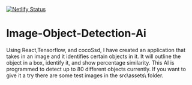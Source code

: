 [![Netlify Status](https://api.netlify.com/api/v1/badges/31deae1e-c714-4dfb-a568-f2f34e4f66bd/deploy-status)](https://app.netlify.com/sites/gallant-volhard-9a7901/deploys)

# Image-Object-Detection-Ai

Using React,Tensorflow, and cocoSsd, I have created an application that takes in an image and it identifies certain objects in it. It will outline the object in a box, identify it, and show percentage similarity. This AI is programmed to detect up to 80 different objects currently. If you want to give it a try there are some test images in the src\assets\ folder. 
